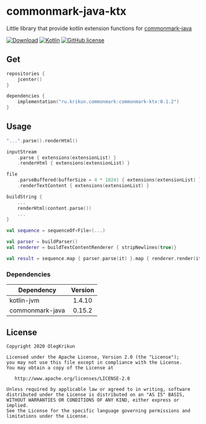 # commonmark-java-ktx

Little library that provide kotlin extension functions for [commonmark-java](https://github.com/atlassian/commonmark-java)

[![Download](https://api.bintray.com/packages/olegkrikun/maven/commonmark-ktx/images/download.svg)](https://bintray.com/olegkrikun/maven/commonmark-ktx/_latestVersion)
[![Kotlin](https://img.shields.io/badge/Kotlin-1.4.10-orange.svg)](https://kotlinlang.org/)
[![GitHub license](https://img.shields.io/badge/license-Apache%20License%202.0-green.svg?style=flat)](https://www.apache.org/licenses/LICENSE-2.0)

## Get

```kotlin
repositories {
    jcenter()
}

dependencies {
    implementation("ru.krikun.commonmark:commonmark-ktx:0.1.2")
}
```

## Usage

```kotlin
"...".parse().renderHtml()
```

```kotlin
inputStream
    .parse { extensions(extensionList) }
    .renderHtml { extensions(extensionList) }
```

```kotlin
file
    .parseBuffered(bufferSize = 4 * 1024) { extensions(extensionList) }
    .renderTextContent { extensions(extensionList) }
```

```kotlin
buildString { 
    ...
    renderHtml(content.parse())
    ...
}
```

```kotlin
val sequence = sequenceOf<File>(...)

val parser = buildParser()
val renderer = buildTextContentRenderer { stripNewlines(true)}

val result = sequence.map { parser.parse(it) }.map { renderer.render(it) }
```

### Dependencies
Dependency      | Version
--------------- | :----:
kotlin-jvm      | 1.4.10
commonmark-java | 0.15.2

## License

```
Copyright 2020 OlegKrikun

Licensed under the Apache License, Version 2.0 (the "License");
you may not use this file except in compliance with the License.
You may obtain a copy of the License at

   http://www.apache.org/licenses/LICENSE-2.0

Unless required by applicable law or agreed to in writing, software
distributed under the License is distributed on an "AS IS" BASIS,
WITHOUT WARRANTIES OR CONDITIONS OF ANY KIND, either express or implied.
See the License for the specific language governing permissions and
limitations under the License.
```
